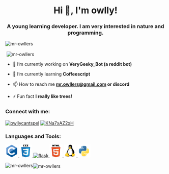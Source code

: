 <h1 align="center">Hi 👋, I'm owlly!</h1>
<h3 align="center">A young learning developer. I am very interested in nature and programming.</h3>

<p align="left"> <img src="https://komarev.com/ghpvc/?username=mr-owllers&label=Profile%20views&color=0e75b6&style=flat" alt="mr-owllers" /> </p>


<p>&nbsp;<img align="center" src="https://github-readme-stats.vercel.app/api?username=mr-owllers&show_icons=true&theme=gruvbox&locale=en" alt="mr-owllers" /></p>

- 🔭 I’m currently working on **VeryGeeky_Bot (a reddit bot)**

- 🌱 I’m currently learning **Coffeescript**

- 📫 How to reach me **mr.owllers@gmail.com or discord**

- ⚡ Fun fact **I really like trees!**

<h3 align="left">Connect with me:</h3>
<p align="left">
<a href="https://www.youtube.com/channel/UCxwmzTRETfLimI012CJoGnA" target="blank"><img align="center" src="https://raw.githubusercontent.com/rahuldkjain/github-profile-readme-generator/master/src/images/icons/Social/youtube.svg" alt="owllycantspel" height="30" width="40" /></a>
<a href="https://discord.gg/KNa7xAZ2xH" target="blank"><img align="center" src="https://raw.githubusercontent.com/rahuldkjain/github-profile-readme-generator/master/src/images/icons/Social/discord.svg" alt="KNa7xAZ2xH" height="30" width="40" /></a>
</p>

<h3 align="left">Languages and Tools:</h3>
<p align="left"> <a href="https://www.cprogramming.com/" target="_blank" rel="noreferrer"> <img src="https://raw.githubusercontent.com/devicons/devicon/master/icons/c/c-original.svg" alt="c" width="40" height="40"/> </a> <a href="https://www.w3schools.com/css/" target="_blank" rel="noreferrer"> <img src="https://raw.githubusercontent.com/devicons/devicon/master/icons/css3/css3-original-wordmark.svg" alt="css3" width="40" height="40"/> </a> <a href="https://flask.palletsprojects.com/" target="_blank" rel="noreferrer"> <img src="https://www.vectorlogo.zone/logos/pocoo_flask/pocoo_flask-icon.svg" alt="flask" width="40" height="40"/> </a> <a href="https://www.w3.org/html/" target="_blank" rel="noreferrer"> <img src="https://raw.githubusercontent.com/devicons/devicon/master/icons/html5/html5-original-wordmark.svg" alt="html5" width="40" height="40"/> </a> <a href="https://www.linux.org/" target="_blank" rel="noreferrer"> <img src="https://raw.githubusercontent.com/devicons/devicon/master/icons/linux/linux-original.svg" alt="linux" width="40" height="40"/> </a> <a href="https://www.python.org" target="_blank" rel="noreferrer"> <img src="https://raw.githubusercontent.com/devicons/devicon/master/icons/python/python-original.svg" alt="python" width="40" height="40"/> </a> </p>

<p><img align="left" src="https://github-readme-stats.vercel.app/api/top-langs?username=mr-owllers&show_icons=true&theme=gruvbox&locale=en&layout=compact" alt="mr-owllers" /></p>


<p><img align="center" src="https://github-readme-streak-stats.herokuapp.com/?user=mr-owllers&theme=dark" alt="mr-owllers" /></p>

<!---
Mr-Owllers/Mr-Owllers is a ✨ special ✨ repository because its `README.md` (this file) appears on your GitHub profile.
You can click the Preview link to take a look at your changes.
--->
